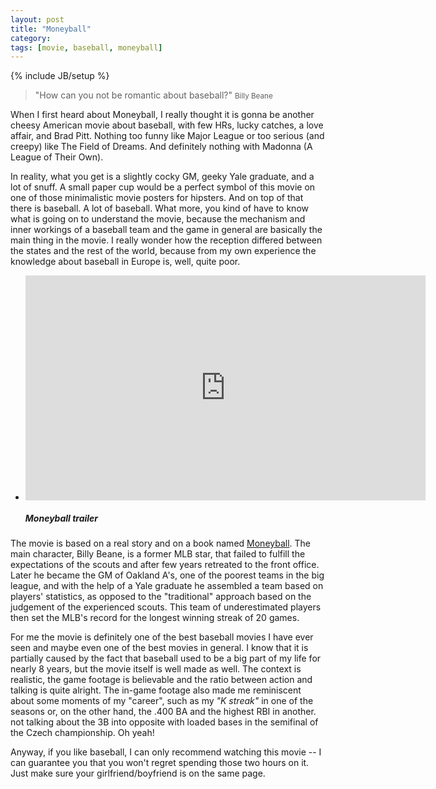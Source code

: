 ```yaml
---
layout: post
title: "Moneyball"
category: 
tags: [movie, baseball, moneyball]
---
```

{% include JB/setup %}

> "How can you not be romantic about baseball?"
> <small>Billy Beane</small>

When I first heard about Moneyball, I really thought it is gonna be another cheesy American movie about baseball, with few HRs, lucky catches, a love affair, and Brad Pitt. Nothing too funny like Major League or too serious (and creepy) like The Field of Dreams. And definitely nothing with Madonna (A League of Their Own).

In reality, what you get is a slightly cocky GM, geeky Yale graduate, and a lot of snuff. A small paper cup would be a perfect symbol of this movie on one of those minimalistic movie posters for hipsters. And on top of that there is baseball. A lot of baseball. What more, you kind of have to know what is going on to understand the movie, because the mechanism and inner workings of a baseball team and the game in general are basically the main thing in the movie. I really wonder how the reception differed between the states and the rest of the world, because from my own experience the knowledge about baseball in Europe is, well, quite poor.

<ul class="thumbnails">
  <li class="span12">
    <div class="thumbnail">
      <iframe width="640" height="360" src="http://www.youtube.com/embed/AiAHlZVgXjk" frameborder="0">&nbsp;</iframe>
      <h5>Moneyball trailer</h5>
    </div>
  </li>
</ul>

The movie is based on a real story and on a book named [Moneyball](http://www.amazon.com/Moneyball-The-Winning-Unfair-Game/dp/0393324818). The main character, Billy Beane, is a former MLB star, that failed to fulfill the expectations of the scouts and after few years retreated to the front office. Later he became the GM of Oakland A's, one of the poorest teams in the big league, and with the help of a Yale graduate he assembled a team based on players' statistics, as opposed to the "traditional" approach based on the judgement of the experienced scouts. This team of underestimated players then set the MLB's record for the longest winning streak of 20 games.

For me the movie is definitely one of the best baseball movies I have ever seen and maybe even one of the best movies in general. I know that it is partially caused by the fact that baseball used to be a big part of my life for nearly 8 years, but the movie itself is well made as well. The context is realistic, the game footage is believable and the ratio between action and talking is quite alright. The in-game footage also made me reminiscent about some moments of my "career", such as my _"K streak"_ in one of the seasons or, on the other hand, the .400 BA and the highest RBI in another. not talking about the 3B into opposite with loaded bases in the semifinal of the Czech championship. Oh yeah!

Anyway, if you like baseball, I can only recommend watching this movie -- I can guarantee you that you won't regret spending those two hours on it. Just make sure your girlfriend/boyfriend is on the same page.
